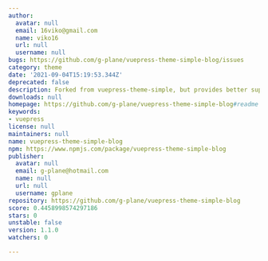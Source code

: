 ```yaml
---
author:
  avatar: null
  email: 16viko@gmail.com
  name: viko16
  url: null
  username: null
bugs: https://github.com/g-plane/vuepress-theme-simple-blog/issues
category: theme
date: '2021-09-04T15:19:53.344Z'
deprecated: false
description: Forked from vuepress-theme-simple, but provides better support for @vuepress/plugin-blog.
downloads: null
homepage: https://github.com/g-plane/vuepress-theme-simple-blog#readme
keywords:
- vuepress
license: null
maintainers: null
name: vuepress-theme-simple-blog
npm: https://www.npmjs.com/package/vuepress-theme-simple-blog
publisher:
  avatar: null
  email: g-plane@hotmail.com
  name: null
  url: null
  username: gplane
repository: https://github.com/g-plane/vuepress-theme-simple-blog
score: 0.4458998574297186
stars: 0
unstable: false
version: 1.1.0
watchers: 0

---
```


